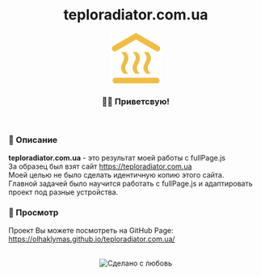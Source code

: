 <div align="center">
   <h1>teploradiator.com.ua</h1>
   <img src="https://github.com/OlhaKlymas/teploradiator.com.ua/blob/master/img/icon.png" width="100px"/>
</div>

<h3 align="center">👋🏼 Приветсвую!</h3>
<br> 

### 📜 Описание  
<b>teploradiator.com.ua</b> - это результат моей работы с fullPage.js<br> 
За образец был взят сайт https://teploradiator.com.ua<br> 
Моей целью не было сделать идентичную копию этого сайта.<br> 
Главной задачей было научится работать с fullPage.js и адаптировать проект под разные устройства.
<br> 

### 📸 Просмотр 
Проект Вы можете посмотреть на GitHub Page:<br> 
https://olhaklymas.github.io/teploradiator.com.ua/

<br> 
<div align="center">
    <img src="https://img.shields.io/badge/%D0%A1%D0%B4%D0%B5%D0%BB%D0%B0%D0%BD%D0%BE%20%D1%81-%F0%9F%96%A4-red.svg?longCache=true&style=for-the-badge&colorA=000&colorB=fedcba"
      alt="Сделано с любовь" />
</div>



